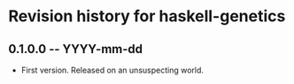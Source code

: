 # Revision history for haskell-genetics

## 0.1.0.0 -- YYYY-mm-dd

* First version. Released on an unsuspecting world.
